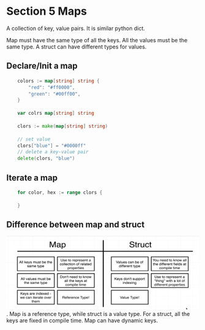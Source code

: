 # Section 5 Maps
A collection of key, value pairs. It is similar python dict. 

Map must have the same type of all the keys. All the values must be the same type. A struct can have different types for values.

## Declare/Init a map

```go
    colors := map[string] string {
        "red": "#ff0000",
        "green": "#00ff00",
    }

    var colrs map[string] string

    clors := make(map[string] string)

    // set value
    clors["blue"] = "#0000ff"
    // delete a key-value pair
    delete(clors, "blue")
```

## Iterate a map
```go
    for color, hex := range clors {

    }
```

## Difference between map and struct
![diff](images/MapVsStruct.png).
Map is a reference type, while struct is a value type. For a struct, all the keys are fixed in compile time. Map can have dynamic keys.
